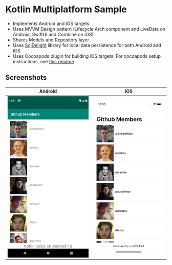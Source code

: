 # Kotlin Multiplatform Sample

* Implements Android and iOS targets
* Uses MVVM Design pattern (Lifecycle Arch component and LiveData on Android, SwiftUI and Combine on iOS)
* Shares Models and Repository layer
* Uses [SqlDelight](https://github.com/cashapp/sqldelight) library for local data persistence for both Android and iOS
* Uses Cocoapods plugin for building iOS targets. For cocoapods setup instructions, see [this readme](https://github.com/jshvarts/KmpGithub)

## Screenshots

Android            |  iOS
:-------------------------:|:-------------------------:
![android](docs/android.png?raw=true) | ![ios](docs/ios.png)
